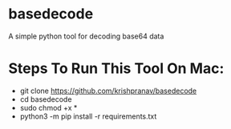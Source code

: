 # basedecode
A simple python tool for decoding base64 data

# Steps To Run This Tool On Mac:
- git clone https://github.com/krishpranav/basedecode
- cd basedecode
- sudo chmod +x *
- python3 -m pip install -r requirements.txt

